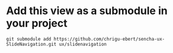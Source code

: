 # Add this view as a submodule in your project
```
git submodule add https://github.com/chrigu-ebert/sencha-ux-SlideNavigation.git ux/slidenavigation
```
